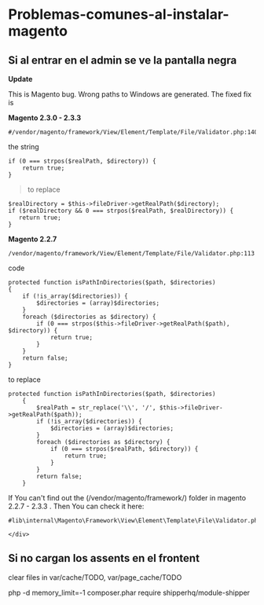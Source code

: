 # Problemas-comunes-al-instalar-magento

## Si al entrar en el admin se ve la pantalla negra

<div class="post-text" itemprop="text">
<p><strong>Update</strong></p>

<p>This is Magento bug. Wrong paths to Windows are generated. The fixed fix is</p>

<p><strong>Magento 2.3.0 - 2.3.3</strong></p>

<pre class="default prettyprint prettyprinted" style=""><code><span class="com">#/vendor/magento/framework/View/Element/Template/File/Validator.php:140</span></code></pre>

<p>the string</p>

<pre class="default prettyprint prettyprinted" style=""><code><span class="kwd">if</span><span class="pln"> </span><span class="pun">(</span><span class="lit">0</span><span class="pln"> </span><span class="pun">===</span><span class="pln"> strpos</span><span class="pun">(</span><span class="pln">$realPath</span><span class="pun">,</span><span class="pln"> $directory</span><span class="pun">))</span><span class="pln"> </span><span class="pun">{</span><span class="pln">
    </span><span class="kwd">return</span><span class="pln"> </span><span class="kwd">true</span><span class="pun">;</span><span class="pln">
</span><span class="pun">}</span></code></pre>

<blockquote>
  <p>to replace</p>
</blockquote>

<pre class="default prettyprint prettyprinted" style=""><code><span class="pln">$realDirectory </span><span class="pun">=</span><span class="pln"> $this</span><span class="pun">-&gt;</span><span class="pln">fileDriver</span><span class="pun">-&gt;</span><span class="pln">getRealPath</span><span class="pun">(</span><span class="pln">$directory</span><span class="pun">);</span><span class="pln">
</span><span class="kwd">if</span><span class="pln"> </span><span class="pun">(</span><span class="pln">$realDirectory </span><span class="pun">&amp;&amp;</span><span class="pln"> </span><span class="lit">0</span><span class="pln"> </span><span class="pun">===</span><span class="pln"> strpos</span><span class="pun">(</span><span class="pln">$realPath</span><span class="pun">,</span><span class="pln"> $realDirectory</span><span class="pun">))</span><span class="pln"> </span><span class="pun">{</span><span class="pln">
   </span><span class="kwd">return</span><span class="pln"> </span><span class="kwd">true</span><span class="pun">;</span><span class="pln">
</span><span class="pun">}</span></code></pre>

<p><strong>Magento 2.2.7</strong></p>

<pre class="default prettyprint prettyprinted" style=""><code><span class="str">/vendor/</span><span class="pln">magento</span><span class="pun">/</span><span class="pln">framework</span><span class="pun">/</span><span class="typ">View</span><span class="pun">/</span><span class="typ">Element</span><span class="pun">/</span><span class="typ">Template</span><span class="pun">/</span><span class="typ">File</span><span class="pun">/</span><span class="typ">Validator</span><span class="pun">.</span><span class="pln">php</span><span class="pun">:</span><span class="lit">113</span></code></pre>

<p>code</p>

<pre class="default prettyprint prettyprinted" style=""><code><span class="kwd">protected</span><span class="pln"> </span><span class="kwd">function</span><span class="pln"> isPathInDirectories</span><span class="pun">(</span><span class="pln">$path</span><span class="pun">,</span><span class="pln"> $directories</span><span class="pun">)</span><span class="pln">
</span><span class="pun">{</span><span class="pln">
    </span><span class="kwd">if</span><span class="pln"> </span><span class="pun">(!</span><span class="pln">is_array</span><span class="pun">(</span><span class="pln">$directories</span><span class="pun">))</span><span class="pln"> </span><span class="pun">{</span><span class="pln">
        $directories </span><span class="pun">=</span><span class="pln"> </span><span class="pun">(</span><span class="pln">array</span><span class="pun">)</span><span class="pln">$directories</span><span class="pun">;</span><span class="pln">
    </span><span class="pun">}</span><span class="pln">
    </span><span class="kwd">foreach</span><span class="pln"> </span><span class="pun">(</span><span class="pln">$directories </span><span class="kwd">as</span><span class="pln"> $directory</span><span class="pun">)</span><span class="pln"> </span><span class="pun">{</span><span class="pln">
        </span><span class="kwd">if</span><span class="pln"> </span><span class="pun">(</span><span class="lit">0</span><span class="pln"> </span><span class="pun">===</span><span class="pln"> strpos</span><span class="pun">(</span><span class="pln">$this</span><span class="pun">-&gt;</span><span class="pln">fileDriver</span><span class="pun">-&gt;</span><span class="pln">getRealPath</span><span class="pun">(</span><span class="pln">$path</span><span class="pun">),</span><span class="pln"> $directory</span><span class="pun">))</span><span class="pln"> </span><span class="pun">{</span><span class="pln">
            </span><span class="kwd">return</span><span class="pln"> </span><span class="kwd">true</span><span class="pun">;</span><span class="pln">
        </span><span class="pun">}</span><span class="pln">
    </span><span class="pun">}</span><span class="pln">
    </span><span class="kwd">return</span><span class="pln"> </span><span class="kwd">false</span><span class="pun">;</span><span class="pln">
</span><span class="pun">}</span></code></pre>

<p>to replace</p>

<pre class="default prettyprint prettyprinted" style=""><code><span class="kwd">protected</span><span class="pln"> </span><span class="kwd">function</span><span class="pln"> isPathInDirectories</span><span class="pun">(</span><span class="pln">$path</span><span class="pun">,</span><span class="pln"> $directories</span><span class="pun">)</span><span class="pln">
    </span><span class="pun">{</span><span class="pln">
        $realPath </span><span class="pun">=</span><span class="pln"> str_replace</span><span class="pun">(</span><span class="str">'\\'</span><span class="pun">,</span><span class="pln"> </span><span class="str">'/'</span><span class="pun">,</span><span class="pln"> $this</span><span class="pun">-&gt;</span><span class="pln">fileDriver</span><span class="pun">-&gt;</span><span class="pln">getRealPath</span><span class="pun">(</span><span class="pln">$path</span><span class="pun">));</span><span class="pln">
        </span><span class="kwd">if</span><span class="pln"> </span><span class="pun">(!</span><span class="pln">is_array</span><span class="pun">(</span><span class="pln">$directories</span><span class="pun">))</span><span class="pln"> </span><span class="pun">{</span><span class="pln">
            $directories </span><span class="pun">=</span><span class="pln"> </span><span class="pun">(</span><span class="pln">array</span><span class="pun">)</span><span class="pln">$directories</span><span class="pun">;</span><span class="pln">
        </span><span class="pun">}</span><span class="pln">
        </span><span class="kwd">foreach</span><span class="pln"> </span><span class="pun">(</span><span class="pln">$directories </span><span class="kwd">as</span><span class="pln"> $directory</span><span class="pun">)</span><span class="pln"> </span><span class="pun">{</span><span class="pln">
            </span><span class="kwd">if</span><span class="pln"> </span><span class="pun">(</span><span class="lit">0</span><span class="pln"> </span><span class="pun">===</span><span class="pln"> strpos</span><span class="pun">(</span><span class="pln">$realPath</span><span class="pun">,</span><span class="pln"> $directory</span><span class="pun">))</span><span class="pln"> </span><span class="pun">{</span><span class="pln">
                </span><span class="kwd">return</span><span class="pln"> </span><span class="kwd">true</span><span class="pun">;</span><span class="pln">
            </span><span class="pun">}</span><span class="pln">
        </span><span class="pun">}</span><span class="pln">
        </span><span class="kwd">return</span><span class="pln"> </span><span class="kwd">false</span><span class="pun">;</span><span class="pln">
    </span><span class="pun">}</span></code></pre>

<p>If You can't find out the (/vendor/magento/framework/) folder in magento 2.2.7 - 2.3.3 . Then You can check it here:</p>

<pre class="default prettyprint prettyprinted" style=""><code><span class="com">#lib\internal\Magento\Framework\View\Element\Template\File\Validator.php</span></code></pre>
    </div>
    
## Si no cargan los assents en el frontent

clear files in var/cache/TODO, var/page_cache/TODO



php -d memory_limit=-1 composer.phar require shipperhq/module-shipper

